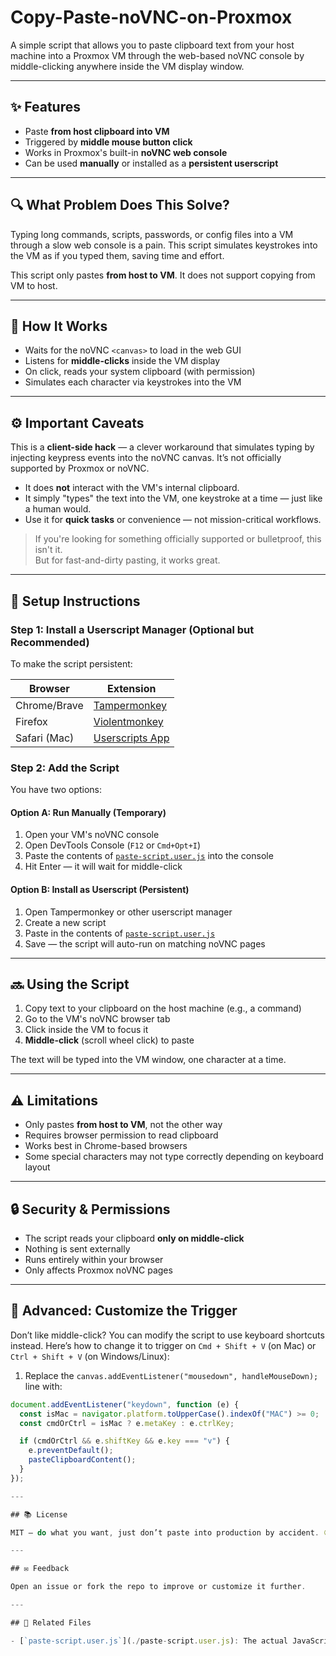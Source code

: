 # Copy-Paste-noVNC-on-Proxmox

A simple script that allows you to paste clipboard text from your host machine into a Proxmox VM through the web-based noVNC console by middle-clicking anywhere inside the VM display window.

---

## ✨ Features

- Paste **from host clipboard into VM**
- Triggered by **middle mouse button click**
- Works in Proxmox's built-in **noVNC web console**
- Can be used **manually** or installed as a **persistent userscript**

---

## 🔍 What Problem Does This Solve?

Typing long commands, scripts, passwords, or config files into a VM through a slow web console is a pain. This script simulates keystrokes into the VM as if you typed them, saving time and effort.

This script only pastes **from host to VM**. It does not support copying from VM to host.

---

## 🔄 How It Works

- Waits for the noVNC `<canvas>` to load in the web GUI
- Listens for **middle-clicks** inside the VM display
- On click, reads your system clipboard (with permission)
- Simulates each character via keystrokes into the VM

---

## ⚙️ Important Caveats

This is a **client-side hack** — a clever workaround that simulates typing by injecting keypress events into the noVNC canvas. It’s not officially supported by Proxmox or noVNC.

- It does **not** interact with the VM's internal clipboard.
- It simply "types" the text into the VM, one keystroke at a time — just like a human would.
- Use it for **quick tasks** or convenience — not mission-critical workflows.

> If you're looking for something officially supported or bulletproof, this isn't it.  
> But for fast-and-dirty pasting, it works great.

---

## 🔧 Setup Instructions

### Step 1: Install a Userscript Manager (Optional but Recommended)

To make the script persistent:

| Browser      | Extension                                                                 |
| ------------ | ------------------------------------------------------------------------- |
| Chrome/Brave | [Tampermonkey](https://tampermonkey.net)                                  |
| Firefox      | [Violentmonkey](https://violentmonkey.github.io)                          |
| Safari (Mac) | [Userscripts App](https://apps.apple.com/us/app/userscripts/id1463298887) |

### Step 2: Add the Script

You have two options:

#### Option A: Run Manually (Temporary)

1. Open your VM's noVNC console
2. Open DevTools Console (`F12` or `Cmd+Opt+I`)
3. Paste the contents of [`paste-script.user.js`](./paste-script.user.js) into the console
4. Hit Enter — it will wait for middle-click

#### Option B: Install as Userscript (Persistent)

1. Open Tampermonkey or other userscript manager
2. Create a new script
3. Paste in the contents of [`paste-script.user.js`](./paste-script.user.js)
4. Save — the script will auto-run on matching noVNC pages

---

## 🔜 Using the Script

1. Copy text to your clipboard on the host machine (e.g., a command)
2. Go to the VM's noVNC browser tab
3. Click inside the VM to focus it
4. **Middle-click** (scroll wheel click) to paste

The text will be typed into the VM window, one character at a time.

---

## ⚠️ Limitations

- Only pastes **from host to VM**, not the other way
- Requires browser permission to read clipboard
- Works best in Chrome-based browsers
- Some special characters may not type correctly depending on keyboard layout

---

## 🔒 Security & Permissions

- The script reads your clipboard **only on middle-click**
- Nothing is sent externally
- Runs entirely within your browser
- Only affects Proxmox noVNC pages

---

## 🚀 Advanced: Customize the Trigger

Don’t like middle-click? You can modify the script to use keyboard shortcuts instead. Here’s how to change it to trigger on `Cmd + Shift + V` (on Mac) or `Ctrl + Shift + V` (on Windows/Linux):

1. Replace the `canvas.addEventListener("mousedown", handleMouseDown);` line with:

```js
document.addEventListener("keydown", function (e) {
  const isMac = navigator.platform.toUpperCase().indexOf("MAC") >= 0;
  const cmdOrCtrl = isMac ? e.metaKey : e.ctrlKey;

  if (cmdOrCtrl && e.shiftKey && e.key === "v") {
    e.preventDefault();
    pasteClipboardContent();
  }
});

---

## 📚 License

MIT — do what you want, just don’t paste into production by accident. 😅

---

## ✉️ Feedback

Open an issue or fork the repo to improve or customize it further.

---

## 🔗 Related Files

- [`paste-script.user.js`](./paste-script.user.js): The actual JavaScript userscript used to enable paste functionality.

